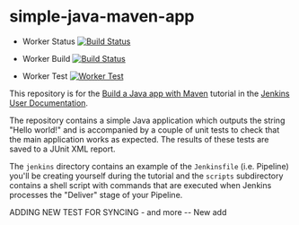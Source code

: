 # simple-java-maven-app 


* Worker Status [![Build Status](http://34.142.123.26:8080/buildStatus/icon?job=simple-java-maven-app%2Fworker-package&color=brightgreen)](http://34.142.123.26:8080/job/simple-java-maven-app/job/worker-package/)

* Worker Build  [![Build Status](http://34.142.123.26:8080/buildStatus/icon?job=simple-java-maven-app%2Fworker-build)](http://34.142.123.26:8080/job/simple-java-maven-app/job/worker-build/)

* Worker Test [![Worker Test](http://34.142.123.26:8080/buildStatus/icon?job=simple-java-maven-app%2Fworker-test)](http://34.142.123.26:8080/job/simple-java-maven-app/job/worker-test/)

This repository is for the
[Build a Java app with Maven](https://jenkins.io/doc/tutorials/build-a-java-app-with-maven/)
tutorial in the [Jenkins User Documentation](https://jenkins.io/doc/).

The repository contains a simple Java application which outputs the string
"Hello world!" and is accompanied by a couple of unit tests to check that the
main application works as expected. The results of these tests are saved to a
JUnit XML report.

The `jenkins` directory contains an example of the `Jenkinsfile` (i.e. Pipeline)
you'll be creating yourself during the tutorial and the `scripts` subdirectory
contains a shell script with commands that are executed when Jenkins processes
the "Deliver" stage of your Pipeline.


ADDING NEW TEST FOR SYNCING - and more  -- New add
